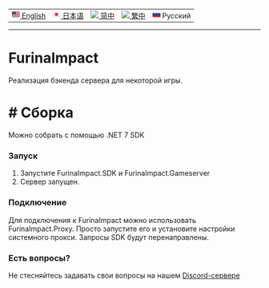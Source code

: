 <div align="center">
<table>
  <tr>
    <td valign="center"><a href="../README.md"><img src="https://github.com/twitter/twemoji/blob/master/assets/svg/1f1fa-1f1f8.svg" width="16"/> English</td>
      <td valign="center"><a href="/docs/README_ja-JP.md"><img src="https://raw.githubusercontent.com/twitter/twemoji/d94f4cf793e6d5ca592aa00f58a88f6a4229ad43/assets/svg/1f1ef-1f1f5.svg" width="16"/> 日本语</a></td>
        <td valign="center"><a href="/docs/README_zh-CN.md"><img src="https://em-content.zobj.net/thumbs/120/twitter/351/flag-china_1f1e8-1f1f3.png" width="16"/> 简中</a></td>
	  <td valign="center"><a href="/docs/README_zh-TW.md"><img src="https://em-content.zobj.net/thumbs/120/twitter/351/flag-china_1f1e8-1f1f3.png" width="16"/> 繁中</a></td>
    <td valign="center"><img src="https://github.com/twitter/twemoji/blob/master/assets/svg/1f1f7-1f1fa.svg" width="16"/> Русский</a></td>
  </tr>
</table>
</div>
	    
---
<div align="center">
 </div> 

 # FurinaImpact
Реализация бэкенда сервера для некоторой игры.

# # Сборка
Можно собрать с помощью .NET 7 SDK

### Запуск
1. Запустите FurinaImpact.SDK и FurinaImpact.Gameserver
2. Сервер запущен.

### Подключение
Для подключения к FurinaImpact можно использовать FurinaImpact.Proxy. Просто запустите его и установите настройки системного прокси. Запросы SDK будут перенаправлены.

### Есть вопросы?
Не стесняйтесь задавать свои вопросы на нашем [Discord-сервере](https://discord.gg/sHZuMpCpVw)

